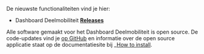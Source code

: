 De nieuwste functionaliteiten vind je hier:

- Dashboard Deelmobiliteit **[Releases](https://github.com/Stichting-CROW/dashboarddeelmobiliteit-app/blob/main/RELEASES.md#dashboard-deelmobiliteit-app-releases)**

Alle software gemaakt voor het Dashboard Deelmobiliteit is open source. De code-updates vind je [op GitHub](https://github.com/orgs/Stichting-CROW/repositories?q=dashboard+OR+dd) en informatie over de open source applicatie staat op de documentatiesite bij _[How to install](https://docs.dashboarddeelmobiliteit.nl/start/how_to_install/).
